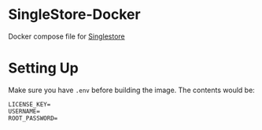 # SingleStore-Docker
Docker compose file for [Singlestore](https://portal.singlestore.com/)

# Setting Up

Make sure you have `.env` before building the image. The contents would be:

```
LICENSE_KEY=
USERNAME=
ROOT_PASSWORD=
```

